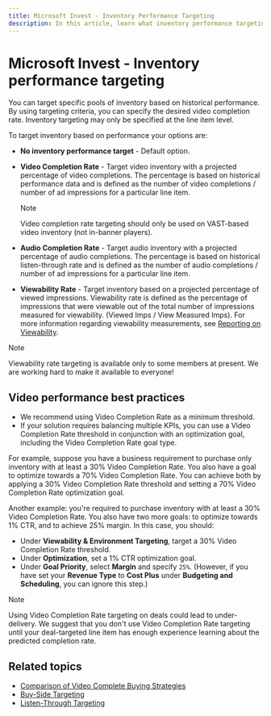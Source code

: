 ```yaml
---
title: Microsoft Invest - Inventory Performance Targeting
description: In this article, learn what inventory performance targeting is and the ways in which you can target inventory based on historical performance.
---
```


# Microsoft Invest - Inventory performance targeting

You can target specific pools of inventory based on historical performance. By using targeting criteria, you can specify the desired video completion rate. Inventory targeting may only be specified at the line item level.

To target inventory based on performance your options are:

- **No inventory performance target** - Default option.

- **Video Completion Rate** - Target video inventory with a projected percentage of video completions. The percentage is based on historical performance data and is defined as the number of video completions / number of ad impressions for a particular line item.
  
  > [!NOTE]
  > Video completion rate targeting should only be used on VAST-based video inventory (not in-banner players).
  
- **Audio Completion Rate** - Target audio inventory with a projected percentage of audio completions. The percentage is based on historical listen-through rate and is defined as the number of audio completions / number of ad impressions for a particular line item.

- **Viewability Rate** - Target inventory based on a projected percentage of viewed impressions. Viewability rate is defined as the percentage of impressions that were viewable out of the total number of impressions measured for viewability. (Viewed Imps / View Measured Imps). For more information regarding viewability measurements, see [Reporting on Viewability](reporting-on-viewability.md).

> [!NOTE]
> Viewability rate targeting is available only to some members at present. We are working hard to make it available to everyone!

## Video performance best practices

- We recommend using Video Completion Rate as a minimum threshold.
- If your solution requires balancing multiple KPIs, you can use a Video Completion Rate threshold in conjunction with an optimization goal, including the Video Completion Rate goal type.

For example, suppose you have a business requirement to purchase only inventory with at least a 30% Video Completion Rate. You also have a
goal to optimize towards a 70% Video Completion Rate. You can achieve both by applying a 30% Video Completion Rate threshold and setting a 70% Video Completion Rate optimization goal.

Another example: you're required to purchase inventory with at least a 30% Video Completion Rate. You also have two more goals: to optimize towards 1% CTR, and to achieve 25% margin. In this case, you should:

- Under **Viewability & Environment Targeting**, target a 30% Video Completion Rate threshold.
- Under **Optimization**, set a 1% CTR optimization goal.
- Under **Goal Priority**, select **Margin** and specify `25%`. (However, if you have set your **Revenue Type** to **Cost Plus** under **Budgeting and Scheduling**, you can ignore this step.)

> [!NOTE]
> Using Video Completion Rate targeting on deals could lead to under-delivery. We suggest that you don't use Video Completion Rate targeting until your deal-targeted line item has enough experience learning about the predicted completion rate.

## Related topics

- [Comparison of Video Complete Buying Strategies](comparison-of-video-complete-buying-strategies.md)
- [Buy-Side Targeting](buy-side-targeting.md)
- [Listen-Through Targeting](listen-through-targeting.md)
